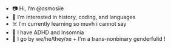 - 📷 Hi, I’m @osmosiie
- 📱 I’m interested in history, coding, and languages
- ☠️ I’m currently learning so muvh i cannot say
- 🎹 I have ADHD and Insomnia
- 🔪 I go by we/he/they/xe + I'm a trans-nonbinary genderfulid ! 

<!---
osmosiie/JD/Benjamin is a ✨ special ✨ repository because its `README.md` (this file) appears on your GitHub profile.
You can click the Preview link to take a look at your changes.
--->
